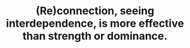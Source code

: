 ---
title: (Re)connection, seeing interdependence, is more effective than strength or dominance.
tags: human daoism
connect: true
order: 3
---